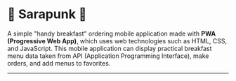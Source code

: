 # 🌟 Sarapunk 🌟  
A simple "handy breakfast" ordering mobile application made with **PWA (Progressive Web App)**, which uses web technologies such as HTML, CSS, and JavaScript. This mobile application can display practical breakfast menu data taken from API (Application Programming Interface), make orders, and add menus to favorites.

---
